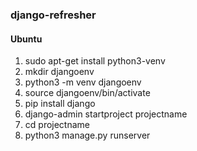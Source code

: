 ### django-refresher

#### Ubuntu
1. sudo apt-get install python3-venv
2. mkdir djangoenv
3. python3 -m venv djangoenv
4. source djangoenv/bin/activate
5. pip install django
6. django-admin startproject projectname
7. cd projectname
8. python3 manage.py runserver
